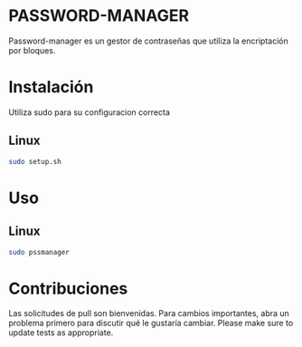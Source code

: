 # PASSWORD-MANAGER

Password-manager es un gestor de contraseñas que utiliza la encriptación por bloques.

# Instalación

Utiliza sudo para su configuracion correcta
## Linux
```bash
sudo setup.sh
```

# Uso

## Linux
```bash
sudo pssmanager
```

# Contribuciones

Las solicitudes de pull son bienvenidas. Para cambios importantes, abra un problema primero para discutir qué le gustaría cambiar.
Please make sure to update tests as appropriate.